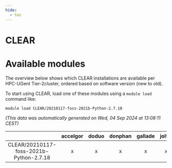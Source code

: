 ```yaml
---
hide:
  - toc
---
```


CLEAR
=====

# Available modules


The overview below shows which CLEAR installations are available per HPC-UGent Tier-2cluster, ordered based on software version (new to old).

To start using CLEAR, load one of these modules using a `module load` command like:

```shell
module load CLEAR/20210117-foss-2021b-Python-2.7.18
```

*(This data was automatically generated on Wed, 04 Sep 2024 at 13:08:11 CEST)*  

| |accelgor|doduo|donphan|gallade|joltik|shinx|skitty|
| :---: | :---: | :---: | :---: | :---: | :---: | :---: | :---: |
|CLEAR/20210117-foss-2021b-Python-2.7.18|x|x|x|x|x|-|x|
